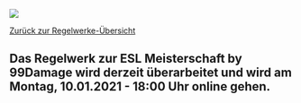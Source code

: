 ![](https://cdn0.gamesports.net/storage/180000/180171.jpg)

  
[Zurück zur Regelwerke-Übersicht](https://liga.99damage.de/statics/rules)  
  

Das Regelwerk zur ESL Meisterschaft by 99Damage wird derzeit überarbeitet und wird am Montag, 10.01.2021 - 18:00 Uhr online gehen.
----------------------------------------------------------------------------------------------------------------------------------